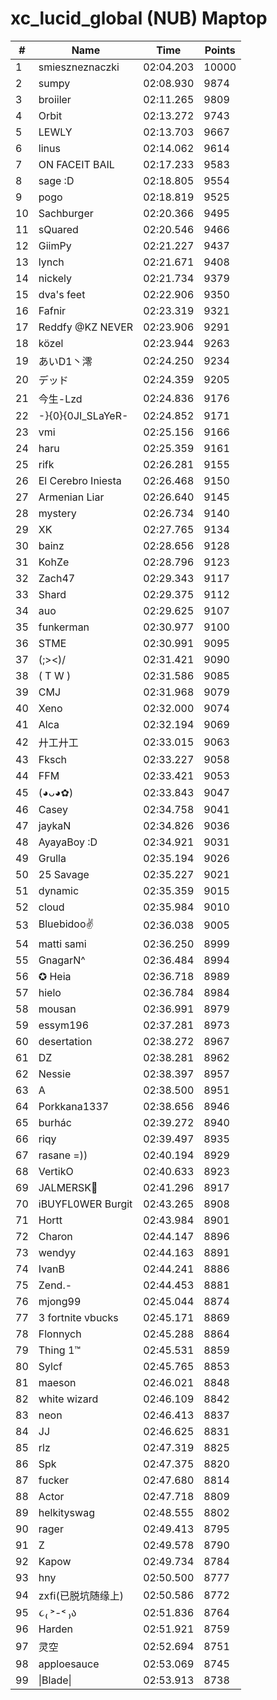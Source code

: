 # xc_lucid_global (NUB) Maptop

|  # | Name | Time | Points |
|-------------- | -------------- | -------------- | -------------- | 
| 1 | smieszneznaczki | 02:04.203 | 10000 | 
| 2 | sumpy | 02:08.930 | 9874 | 
| 3 | broiiler | 02:11.265 | 9809 | 
| 4 | Orbit | 02:13.272 | 9743 | 
| 5 | LEWLY | 02:13.703 | 9667 | 
| 6 | linus | 02:14.062 | 9614 | 
| 7 | ON FACEIT BAIL | 02:17.233 | 9583 | 
| 8 | sage :D | 02:18.805 | 9554 | 
| 9 | pogo | 02:18.819 | 9525 | 
| 10 | Sachburger | 02:20.366 | 9495 | 
| 11 | sQuared | 02:20.546 | 9466 | 
| 12 | GiimPy | 02:21.227 | 9437 | 
| 13 | lynch | 02:21.671 | 9408 | 
| 14 | nickely | 02:21.734 | 9379 | 
| 15 | dva's feet | 02:22.906 | 9350 | 
| 16 | Fafnir | 02:23.319 | 9321 | 
| 17 | Reddfy @KZ NEVER | 02:23.906 | 9291 | 
| 18 | közel | 02:23.944 | 9263 | 
| 19 | あいD1丶澪 | 02:24.250 | 9234 | 
| 20 | デッド | 02:24.359 | 9205 | 
| 21 | 今生-Lzd | 02:24.836 | 9176 | 
| 22 | -}{0}{0JI_SLaYeR- | 02:24.852 | 9171 | 
| 23 | vmi | 02:25.156 | 9166 | 
| 24 | haru | 02:25.359 | 9161 | 
| 25 | rifk | 02:26.281 | 9155 | 
| 26 | El Cerebro Iniesta | 02:26.468 | 9150 | 
| 27 | Armenian Liar | 02:26.640 | 9145 | 
| 28 | mystery | 02:26.734 | 9140 | 
| 29 | XK | 02:27.765 | 9134 | 
| 30 | bainz | 02:28.656 | 9128 | 
| 31 | KohZe | 02:28.796 | 9123 | 
| 32 | Zach47 | 02:29.343 | 9117 | 
| 33 | Shard | 02:29.375 | 9112 | 
| 34 | auo | 02:29.625 | 9107 | 
| 35 | funkerman | 02:30.977 | 9100 | 
| 36 | STME | 02:30.991 | 9095 | 
| 37 | (;><)/ | 02:31.421 | 9090 | 
| 38 | ( T W ) | 02:31.586 | 9085 | 
| 39 | CMJ | 02:31.968 | 9079 | 
| 40 | Xeno | 02:32.000 | 9074 | 
| 41 | Alca | 02:32.194 | 9069 | 
| 42 | 廾工廾工 | 02:33.015 | 9063 | 
| 43 | Fksch | 02:33.227 | 9058 | 
| 44 | FFM | 02:33.421 | 9053 | 
| 45 | (◕ᴗ◕✿) | 02:33.843 | 9047 | 
| 46 | Casey | 02:34.758 | 9041 | 
| 47 | jaykaN | 02:34.826 | 9036 | 
| 48 | AyayaBoy :D | 02:34.921 | 9031 | 
| 49 | Grulla | 02:35.194 | 9026 | 
| 50 | 25 Savage | 02:35.227 | 9021 | 
| 51 | dynamic | 02:35.359 | 9015 | 
| 52 | cloud | 02:35.984 | 9010 | 
| 53 | Bluebidoo✌ | 02:36.038 | 9005 | 
| 54 | matti sami | 02:36.250 | 8999 | 
| 55 | GnagarN^ | 02:36.484 | 8994 | 
| 56 | ✪ Heia | 02:36.718 | 8989 | 
| 57 | hielo | 02:36.784 | 8984 | 
| 58 | mousan | 02:36.991 | 8979 | 
| 59 | essym196 | 02:37.281 | 8973 | 
| 60 | desertation | 02:38.272 | 8967 | 
| 61 | DZ | 02:38.281 | 8962 | 
| 62 | Nessie | 02:38.397 | 8957 | 
| 63 | A | 02:38.500 | 8951 | 
| 64 | Porkkana1337 | 02:38.656 | 8946 | 
| 65 | burhác | 02:39.272 | 8940 | 
| 66 | riqy | 02:39.497 | 8935 | 
| 67 | rasane =)) | 02:40.194 | 8929 | 
| 68 | VertikO | 02:40.633 | 8923 | 
| 69 | JALMERSK👀 | 02:41.296 | 8917 | 
| 70 | iBUYFL0WER Burgit | 02:43.265 | 8908 | 
| 71 | Hortt | 02:43.984 | 8901 | 
| 72 | Charon | 02:44.147 | 8896 | 
| 73 | wendyy | 02:44.163 | 8891 | 
| 74 | IvanB | 02:44.241 | 8886 | 
| 75 | Zend.- | 02:44.453 | 8881 | 
| 76 | mjong99 | 02:45.044 | 8874 | 
| 77 | 3 fortnite vbucks | 02:45.171 | 8869 | 
| 78 | Flonnych | 02:45.288 | 8864 | 
| 79 | Thing 1™ | 02:45.531 | 8859 | 
| 80 | Sylcf | 02:45.765 | 8853 | 
| 81 | maeson | 02:46.021 | 8848 | 
| 82 | white wizard | 02:46.109 | 8842 | 
| 83 | neon | 02:46.413 | 8837 | 
| 84 | JJ | 02:46.625 | 8831 | 
| 85 | rlz | 02:47.319 | 8825 | 
| 86 | Spk | 02:47.375 | 8820 | 
| 87 | fucker | 02:47.680 | 8814 | 
| 88 | Actor | 02:47.718 | 8809 | 
| 89 | helkityswag | 02:48.555 | 8802 | 
| 90 | rager | 02:49.413 | 8795 | 
| 91 | Z | 02:49.578 | 8790 | 
| 92 | Kapow | 02:49.734 | 8784 | 
| 93 | hny | 02:50.500 | 8777 | 
| 94 | zxfi(已脱坑随缘上) | 02:50.586 | 8772 | 
| 95 | ૮₍ ˃-˂ ₎ა | 02:51.836 | 8764 | 
| 96 | Harden | 02:51.921 | 8759 | 
| 97 | 灵空 | 02:52.694 | 8751 | 
| 98 | apploesauce | 02:53.069 | 8745 | 
| 99 | \|Blade\| | 02:53.913 | 8738 | 

